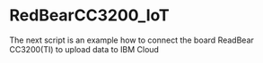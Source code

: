 # RedBearCC3200_IoT
The next script is an example how to connect the board ReadBear CC3200(TI) to upload data to IBM Cloud
